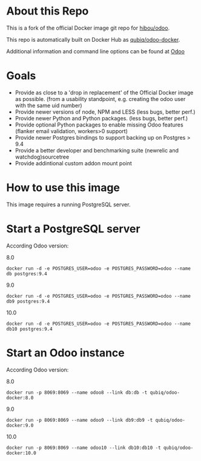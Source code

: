 About this Repo
===============

This is a fork of the official Docker image git repo for [hibou/odoo](https://hub.docker.com/r/hibou/odoo/).

This repo is automatically built on Docker Hub as [qubiq/odoo-docker](https://hub.docker.com/r/qubiq/odoo-docker/).

Additional information and command line options can be found at [Odoo](https://hub.docker.com/_/odoo/)

Goals
=====

* Provide as close to a 'drop in replacement' of the Official Docker image as possible.
(from a usability standpoint, e.g. creating the odoo user with the same uid number)
* Provide newer versions of node, NPM and LESS (less bugs, better perf.)
* Provide newer Python and Python packages. (less bugs, better perf.)
* Provide optional Python packages to enable missing Odoo features (flanker email validation, workers>0 support)
* Provide newer Postgres bindings to support backing up on Postgres > 9.4
* Provide a better developer and benchmarking suite (newrelic and watchdog)sourcetree
* Provide addintional custom addon mount point


How to use this image
=====================

This image requires a running PostgreSQL server.

Start a PostgreSQL server
=========================

According Odoo version:

8.0

```
docker run -d -e POSTGRES_USER=odoo -e POSTGRES_PASSWORD=odoo --name db postgres:9.4
```

9.0

```
docker run -d -e POSTGRES_USER=odoo -e POSTGRES_PASSWORD=odoo --name db9 postgres:9.4
```

10.0

```
docker run -d -e POSTGRES_USER=odoo -e POSTGRES_PASSWORD=odoo --name db10 postgres:9.4
```



Start an Odoo instance
======================


According Odoo version:

8.0

```
docker run -p 8069:8069 --name odoo8 --link db:db -t qubiq/odoo-docker:8.0
```

9.0

```
docker run -p 8069:8069 --name odoo9 --link db9:db9 -t qubiq/odoo-docker:9.0
```

10.0

```
docker run -p 8069:8069 --name odoo10 --link db10:db10 -t qubiq/odoo-docker:10.0
```


